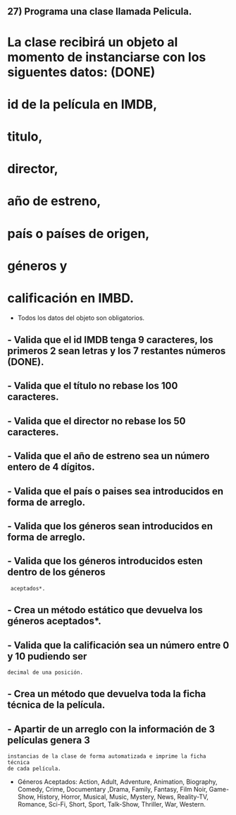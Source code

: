 ## 27) Programa una clase llamada Pelicula.

# La clase recibirá un objeto al momento de instanciarse con los siguentes datos: (DONE)
# id de la película en IMDB,
# titulo, 
# director, 
# año de estreno, 
# país o países de origen, 
# géneros y 
# calificación en IMBD.
  - Todos los datos del objeto son obligatorios.

  ## - Valida que el id IMDB tenga 9 caracteres, los primeros 2 sean letras y los 7 restantes números (DONE).
  ## - Valida que el título no rebase los 100 caracteres.
  ## - Valida que el director no rebase los 50 caracteres.
  ## - Valida que el año de estreno sea un número entero de 4 dígitos.
  ## - Valida que el país o paises sea introducidos en forma de arreglo.
  ## - Valida que los géneros sean introducidos en forma de arreglo.
  ## - Valida que los géneros introducidos esten dentro de los géneros 
     aceptados*.
  ## - Crea un método estático que devuelva los géneros aceptados*.
  ## - Valida que la calificación sea un número entre 0 y 10 pudiendo ser 
    decimal de una posición.
  ## - Crea un método que devuelva toda la ficha técnica de la película.
  ## - Apartir de un arreglo con la información de 3 películas genera 3 
    instancias de la clase de forma automatizada e imprime la ficha técnica 
    de cada película.

* Géneros Aceptados: Action, Adult, Adventure, Animation, Biography, Comedy, Crime, Documentary ,Drama, Family, Fantasy, Film Noir, Game-Show, History, Horror, Musical, Music, Mystery, News, Reality-TV, Romance, Sci-Fi, Short, Sport, Talk-Show, Thriller, War, Western.